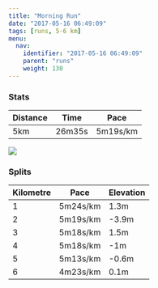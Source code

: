 ```yaml
---
title: "Morning Run"
date: "2017-05-16 06:49:09"
tags: [runs, 5-6 km]
menu:
  nav:
    identifier: "2017-05-16 06:49:09"
    parent: "runs"
    weight: 130
---
```


### Stats

| Distance | Time | Pace |
|----------|------|------|
|5km|26m35s|5m19s/km|

<img src='https://maps.googleapis.com/maps/api/staticmap?maptype=roadmap&path=enc:svjeI|ivLvBhGC`GnB~@PlFrA_AEcGjBiCpDM|A`EoJvDAkFfCoCbDRdAlDeJ`ES}ErByCvCGjBbDwJpEL}FhBwBzCA`B|DiJ`EMgFnC}ClCHfBfDwJ~EQ}ExBeD~CGlBbDuJ`FCuF|BkC~CLvAxCwJvE@aGnDoC|Bn@p@jDeJpDO}D&key=AIzaSyAfqMeaZ1CCJFGP5cWud__oZnT_Pybg-1M&size=800x800&markers=color:yellow|label:S|53.47194,-2.24943&markers=color:green|label:F|53.470380000000006,-2.2521499999999994'>

### Splits

| Kilometre | Pace | Elevation |
|------|------|-----------|
|1|5m24s/km|1.3m|
|2|5m19s/km|-3.9m|
|3|5m18s/km|1.5m|
|4|5m18s/km|-1m|
|5|5m13s/km|-0.6m|
|6|4m23s/km|0.1m|
